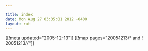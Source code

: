 ```yaml
---

title: index
date: Mon Aug 27 03:35:01 2012 -0400
layout: rut
---
```


[[!meta updated="2005-12-13"]]
[[!map pages="20051213/* and ! 20051213/*/*"]]

